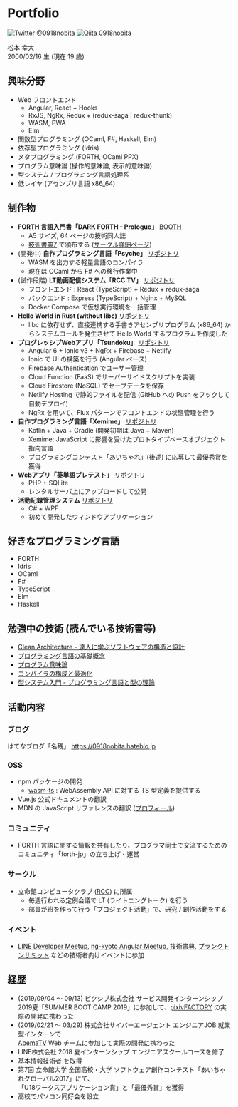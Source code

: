 # Portfolio

[![Twitter @0918nobita](https://img.shields.io/badge/Twitter-%400918nobita-blue.svg)](https://twitter.com/0918nobita) [![Qiita 0918nobita](https://img.shields.io/badge/Qiita-0918nobita-brightgreen.svg)](https://qiita.com/0918nobita)

松本 幸大  
2000/02/16 生 (現在 19 歳)

## 興味分野

- Web フロントエンド
  - Angular, React + Hooks
  - RxJS, NgRx, Redux + (redux-saga | redux-thunk)
  - WASM, PWA
  - Elm
- 関数型プログラミング (OCaml, F#, Haskell, Elm)
- 依存型プログラミング (Idris)
- メタプログラミング (FORTH, OCaml PPX)
- プログラム意味論 (操作的意味論, 表示的意味論)
- 型システム / プログラミング言語処理系
- 低レイヤ (アセンブリ言語 x86_64)

## 制作物

- **FORTH 言語入門書「DARK FORTH - Prologue」** [BOOTH](https://t.co/P311mCRU0U)
  - A5 サイズ, 64 ページの技術同人誌
  - [技術書典7](https://techbookfest.org/event/tbf07) で頒布する ([サークル詳細ページ](https://techbookfest.org/event/tbf07/circle/5638538418716672))
- (開発中) **自作プログラミング言語「Psyche」** [リポジトリ](https://github.com/0918nobita/psyche)
  - WASM を出力する軽量言語のコンパイラ
  - 現在は OCaml から F# への移行作業中
- (試作段階) **LT動画配信システム「RCC TV」** [リポジトリ](https://github.com/0918nobita/LTVOD)
  - フロントエンド : React (TypeScript) + Redux + redux-saga
  - バックエンド : Express (TypeScript) + Nginx + MySQL
  - Docker Compose で仮想実行環境を一括管理
- **Hello World in Rust (without libc)**  [リポジトリ](https://github.com/0918nobita/low-level-helloworld)
  - libc に依存せず、直接連携する手書きアセンブリプログラム (x86_64) からシステムコールを発生させて Hello World するプログラムを作成した
- **プログレッシブWebアプリ「Tsundoku」** [リポジトリ](https://github.com/TsundokuApp/Tsundoku)
  - Angular 6 + Ionic v3 + NgRx + Firebase + Netlify
  - Ionic で UI の構築を行う (Angular ベース)
  - Firebase Authentication でユーザー管理
  - Cloud Function (FaaS) でサーバーサイドスクリプトを実装
  - Cloud Firestore (NoSQL) でセーブデータを保存
  - Netlify Hosting で静的ファイルを配信 (GitHub への Push をフックして自動デプロイ)
  - NgRx を用いて、Flux パターンでフロントエンドの状態管理を行う
- **自作プログラミング言語「Xemime」** [リポジトリ](https://github.com/xemime-lang/xemime)
  - Kotlin + Java + Gradle (開発初期は Java + Maven)
  - Xemime: JavaScript に影響を受けたプロトタイプベースオブジェクト指向言語
  - プログラミングコンテスト「あいちゃれ」(後述) に応募して最優秀賞を獲得
- **Webアプリ「英単語プレテスト」** [リポジトリ](https://github.com/0918nobita/eitango_pretest)
  - PHP + SQLite
  - レンタルサーバ上にアップロードして公開
- **活動記録管理システム** [リポジトリ](https://github.com/0918nobita/Activity-Recording-System)
  - C# + WPF
  - 初めて開発したウィンドウアプリケーション

## 好きなプログラミング言語

- FORTH
- Idris
- OCaml
- F#
- TypeScript
- Elm
- Haskell

## 勉強中の技術 (読んでいる技術書等)

- [Clean Architecture - 達人に学ぶソフトウェアの構造と設計](https://www.amazon.co.jp/Clean-Architecture-%E9%81%94%E4%BA%BA%E3%81%AB%E5%AD%A6%E3%81%B6%E3%82%BD%E3%83%95%E3%83%88%E3%82%A6%E3%82%A7%E3%82%A2%E3%81%AE%E6%A7%8B%E9%80%A0%E3%81%A8%E8%A8%AD%E8%A8%88-Robert-C-Martin/dp/4048930656/ref=sr_1_1?ie=UTF8&qid=1548211522&sr=8-1&keywords=clean+architecture)
- [プログラミング言語の基礎概念](https://www.amazon.co.jp/%E3%83%97%E3%83%AD%E3%82%B0%E3%83%A9%E3%83%9F%E3%83%B3%E3%82%B0%E8%A8%80%E8%AA%9E%E3%81%AE%E5%9F%BA%E7%A4%8E%E6%A6%82%E5%BF%B5-%E3%83%A9%E3%82%A4%E3%83%96%E3%83%A9%E3%83%AA%E6%83%85%E5%A0%B1%E5%AD%A6%E3%82%B3%E3%82%A2%E3%83%BB%E3%83%86%E3%82%AD%E3%82%B9%E3%83%88-%E4%BA%94%E5%8D%81%E5%B5%90-%E6%B7%B3/dp/4781912850/ref=sr_1_1?s=books&ie=UTF8&qid=1548211698&sr=1-1&keywords=%E3%83%97%E3%83%AD%E3%82%B0%E3%83%A9%E3%83%9F%E3%83%B3%E3%82%B0%E8%A8%80%E8%AA%9E%E3%81%AE%E5%9F%BA%E7%A4%8E%E6%A6%82%E5%BF%B5)
- [プログラム意味論](https://www.amazon.co.jp/%E3%83%97%E3%83%AD%E3%82%B0%E3%83%A9%E3%83%A0%E6%84%8F%E5%91%B3%E8%AB%96-%E6%83%85%E5%A0%B1%E6%95%B0%E5%AD%A6%E8%AC%9B%E5%BA%A7-%E6%A8%AA%E5%86%85-%E5%AF%9B%E6%96%87/dp/4320026578)
- [コンパイラの構成と最適化](https://www.amazon.co.jp/%E3%82%B3%E3%83%B3%E3%83%91%E3%82%A4%E3%83%A9%E3%81%AE%E6%A7%8B%E6%88%90%E3%81%A8%E6%9C%80%E9%81%A9%E5%8C%96-%E4%B8%AD%E7%94%B0-%E8%82%B2%E7%94%B7/dp/4254121776/ref=sr_1_3?__mk_ja_JP=%E3%82%AB%E3%82%BF%E3%82%AB%E3%83%8A&keywords=%E3%82%B3%E3%83%B3%E3%83%91%E3%82%A4%E3%83%A9%E3%81%AE%E6%A7%8B%E6%88%90%E3%81%A8&qid=1561218844&s=books&sr=1-3)
- [型システム入門 - プログラミング言語と型の理論](https://www.amazon.co.jp/%E5%9E%8B%E3%82%B7%E3%82%B9%E3%83%86%E3%83%A0%E5%85%A5%E9%96%80-%E2%88%92%E3%83%97%E3%83%AD%E3%82%B0%E3%83%A9%E3%83%9F%E3%83%B3%E3%82%B0%E8%A8%80%E8%AA%9E%E3%81%A8%E5%9E%8B%E3%81%AE%E7%90%86%E8%AB%96%E2%88%92-Benjamin-C-Pierce/dp/4274069117/ref=sr_1_cc_1?s=aps&ie=UTF8&qid=1548211658&sr=1-1-catcorr&keywords=%E5%9E%8B%E3%82%B7%E3%82%B9%E3%83%86%E3%83%A0%E5%85%A5%E9%96%80)

## 活動内容

### ブログ

はてなブログ「名残」 https://0918nobita.hateblo.jp

### OSS

- npm パッケージの開発
  - [wasm-ts](https://github.com/0918nobita/wasm-ts) : WebAssembly API に対する TS 型定義を提供する
- Vue.js 公式ドキュメントの翻訳
- MDN の JavaScript リファレンスの翻訳 ([プロフィール](https://developer.mozilla.org/ja/profiles/0918nobita))

### コミュニティ

- FORTH 言語に関する情報を共有したり、プログラマ同士で交流するためのコミュニティ「forth-jp」の立ち上げ・運営

### サークル

- 立命館コンピュータクラブ ([RCC](http://www.rcc.ritsumei.ac.jp/)) に所属
  - 毎週行われる定例会議で LT (ライトニングトーク) を行う
  - 部員が班を作って行う「プロジェクト活動」で、研究 / 創作活動をする

### イベント

- [LINE Developer Meetup](https://line.connpass.com/), [ng-kyoto Angular Meetup](http://ng-kyoto.github.io/), [技術書典](https://techbookfest.org/), [プランクトンサミット](https://plankton-summit.github.io/) などの技術者向けイベントに参加

## 経歴

- (2019/09/04 ～ 09/13) ピクシブ株式会社 サービス開発インターンシップ2019夏「SUMMER BOOT CAMP 2019」に参加して、[pixivFACTORY](https://factory.pixiv.net/) の実際の開発に携わった
- (2019/02/21 〜 03/29) 株式会社サイバーエージェント エンジニアJOB 就業型インターンで<br>[AbemaTV](https://abema.tv/) Web チームに参加して実際の開発に携わった
- LINE株式会社 2018 夏インターンシップ エンジニアスクールコースを修了
- 基本情報技術者 を取得
- 第7回 立命館大学 全国高校・大学 ソフトウェア創作コンテスト「あいちゃれグローバル2017」にて、  
  「U18ワークスアプリケーション賞」と「最優秀賞」を獲得
- 高校でパソコン同好会を設立
